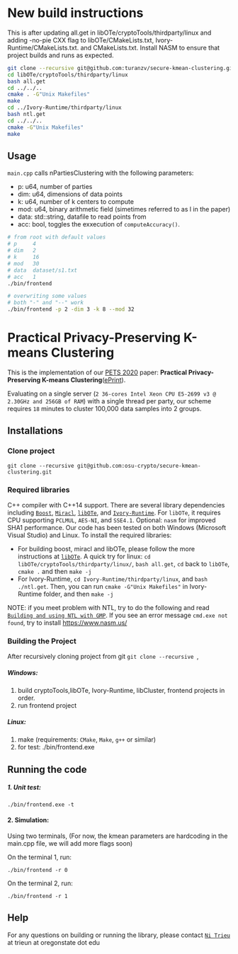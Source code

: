 # New build instructions
This is after updating all.get in libOTe/cryptoTools/thirdparty/linux and adding -no-pie CXX flag to libOTe/CMakeLists.txt, Ivory-Runtime/CMakeLists.txt. and CMakeLists.txt. Install NASM to ensure that project builds and runs as expected.

```bash
git clone --recursive git@github.com:turanzv/secure-kmean-clustering.git
cd libOTe/cryptoTools/thirdparty/linux
bash all.get
cd ../../..
cmake . -G"Unix Makefiles"
make
cd ../Ivory-Runtime/thirdparty/linux
bash ntl.get
cd ../../..
cmake -G"Unix Makefiles"
make
```

## Usage
`main.cpp` calls nPartiesClustering with the following parameters:
- p: u64, number of parties
- dim: u64, dimensions of data points
- k: u64, number of k centers to compute
- mod: u64, binary arithmetic field (simetimes referred to as l in the paper)
- data: std::string, datafile to read points from 
- acc: bool, toggles the exxecution of `computeAccuracy()`.

```bash
# from root with default values
# p		4
# dim	2
# k		16
# mod	30
# data	dataset/s1.txt
# acc	1
./bin/frontend

# overwriting some values
# both "-" and "--" work
./bin/frontend -p 2 -dim 3 -k 8 --mod 32
```


# Practical Privacy-Preserving K-means Clustering
This is the implementation of our [PETS 2020](https://petsymposium.org/cfp20.php)  paper: **Practical Privacy-Preserving K-means Clustering**([ePrint](https://eprint.iacr.org/2019/1158)). 

Evaluating on a single server (`2 36-cores Intel Xeon CPU E5-2699 v3 @ 2.30GHz and 256GB of RAM`) with a single thread per party,  our scheme requires  `18` minutes to cluster 100,000 data samples into 2 groups.

## Installations
### Clone project
```
git clone --recursive git@github.com:osu-crypto/secure-kmean-clustering.git
```

### Required libraries
 C++ compiler with C++14 support. There are several library dependencies including [`Boost`](https://sourceforge.net/projects/boost/), [`Miracl`](https://github.com/miracl/MIRACL), [`libOTe`](https://github.com/osu-crypto/libOTe), and [`Ivory-Runtime`](https://github.com/nitrieu/Ivory-Runtime/tree/e4bb8350e6ad6fdfa5a51994fff1db86d25527a0). For `libOTe`, it requires CPU supporting `PCLMUL`, `AES-NI`, and `SSE4.1`. Optional: `nasm` for improved SHA1 performance.   Our code has been tested on both Windows (Microsoft Visual Studio) and Linux. To install the required libraries: 
  * For building boost, miracl and libOTe, please follow the more instructions at [`libOTe`](https://github.com/osu-crypto/libOTe). A quick try for linux: `cd libOTe/cryptoTools/thirdparty/linux/`, `bash all.get`, `cd` back to `libOTe`, `cmake .` and then `make -j`
  * For Ivory-Runtime, `cd Ivory-Runtime/thirdparty/linux`, and `bash ./ntl.get`. Then, you can run `cmake -G"Unix Makefiles"` in Ivory-Runtime folder, and then `make -j`   

NOTE: if you meet problem with NTL, try to do the following and read [`Building and using NTL with GMP`](https://www.shoup.net/ntl/doc/tour-gmp.html). If you see an error message `cmd.exe not found`, try to install https://www.nasm.us/

### Building the Project
After recursively cloning project from git `git clone --recursive `, 
##### Windows:
1. build cryptoTools,libOTe, Ivory-Runtime, libCluster, frontend projects in order.
2. run frontend project
 
##### Linux:
1. make (requirements: `CMake`, `Make`, `g++` or similar)
2. for test:
	./bin/frontend.exe 


## Running the code

##### 1. Unit test:
	./bin/frontend.exe -t
	
#### 2. Simulation: 
Using two terminals, (For now, the kmean parameters are hardcoding in the main.cpp file, we will add more flags soon)

On the terminal 1, run:

	./bin/frontend -r 0
	
On the terminal 2, run:
	
	./bin/frontend -r 1
 
		
## Help
For any questions on building or running the library, please contact [`Ni Trieu`](http://people.oregonstate.edu/~trieun/) at trieun at oregonstate dot edu
